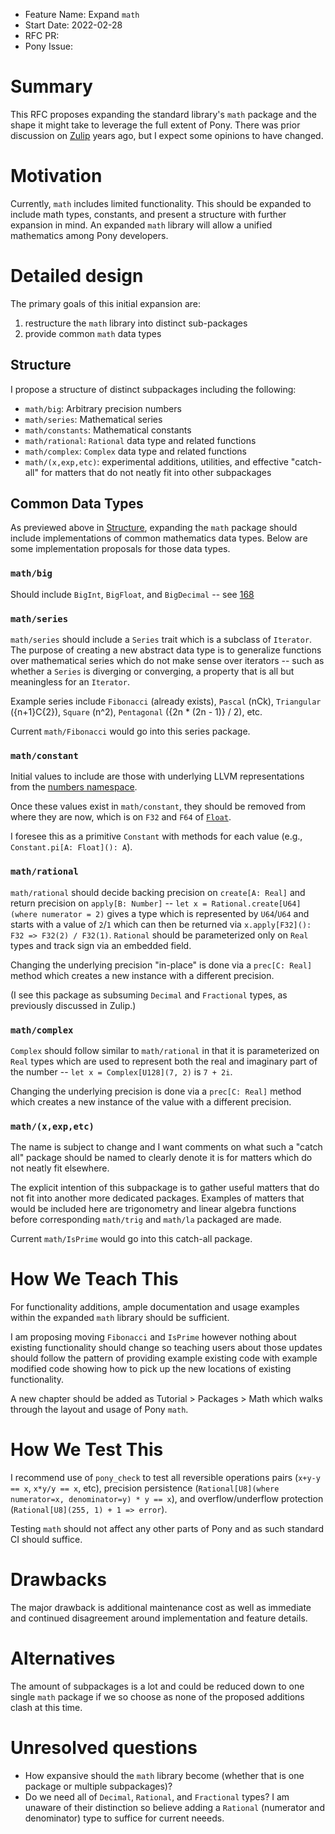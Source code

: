 - Feature Name: Expand `math`
- Start Date: 2022-02-28
- RFC PR:
- Pony Issue:

# Summary

This RFC proposes expanding the standard library's `math` package and the shape it might take to leverage the full extent of Pony. There was prior discussion on [Zulip](https://ponylang.zulipchat.com/#narrow/stream/192795-contribute-to.20Pony/topic/math.20lib) years ago, but I expect some opinions to have changed.

# Motivation

Currently, `math` includes limited functionality. This should be expanded to include math types, constants, and present a structure with further expansion in mind. An expanded `math` library will allow a unified mathematics among Pony developers.

# Detailed design

The primary goals of this initial expansion are: 

1. restructure the `math` library into distinct sub-packages
2. provide common `math` data types

## Structure

I propose a structure of distinct subpackages including the following:

+ `math/big`: Arbitrary precision numbers
+ `math/series`: Mathematical series
+ `math/constants`: Mathematical constants
+ `math/rational`: `Rational` data type and related functions
+ `math/complex`: `Complex` data type and related functions
+ `math/(x,exp,etc)`: experimental additions, utilities, and effective "catch-all" for matters that do not neatly fit into other subpackages

## Common Data Types

As previewed above in [Structure](#structure), expanding the `math` package should include implementations of common mathematics data types. Below are some implementation proposals for those data types.

### `math/big`

Should include `BigInt`, `BigFloat`, and `BigDecimal` -- see [168](https://github.com/ponylang/rfcs/issues/168)

### `math/series`

`math/series` should include a `Series` trait which is a subclass of `Iterator`. The purpose of creating a new abstract data type is to generalize functions over mathematical series which do not make sense over iterators -- such as whether a `Series` is diverging or converging, a property that is all but meaningless for an `Iterator`.

Example series include `Fibonacci` (already exists), `Pascal` (nCk), `Triangular` ({n+1}C{2}), `Square` (n^2), `Pentagonal` ({2n * (2n - 1)} / 2), etc.

Current `math/Fibonacci` would go into this series package.

### `math/constant`

Initial values to include are those with underlying LLVM representations from the [numbers namespace](https://llvm.org/doxygen/namespacellvm_1_1numbers.html).

Once these values exist in `math/constant`, they should be removed from where they are now, which is on `F32` and `F64` of [`Float`](https://github.com/ponylang/ponyc/blob/master/packages/builtin/float.pony).

I foresee this as a primitive `Constant` with methods for each value (e.g., `Constant.pi[A: Float](): A`).

### `math/rational`

`math/rational` should decide backing precision on `create[A: Real]` and return precision on `apply[B: Number]` -- `let x = Rational.create[U64](where numerator = 2)` gives a type which is represented by `U64`/`U64` and starts with a value of `2`/`1` which can then be returned via `x.apply[F32](): F32 => F32(2) / F32(1)`. `Rational` should be parameterized only on `Real` types and track sign via an embedded field.

Changing the underlying precision "in-place" is done via a `prec[C: Real]` method which creates a new instance with a different precision.

(I see this package as subsuming `Decimal` and `Fractional` types, as previously discussed in Zulip.)

### `math/complex`

`Complex` should follow similar to `math/rational` in that it is parameterized on `Real` types which are used to represent both the real and imaginary part of the number -- `let x = Complex[U128](7, 2)` is `7 + 2i`.

Changing the underlying precision is done via a `prec[C: Real]` method which creates a new instance of the value with a different precision.

### `math/(x,exp,etc)`

The name is subject to change and I want comments on what such a "catch all" package should be named to clearly denote it is for matters which do not neatly fit elsewhere.

The explicit intention of this subpackage is to gather useful matters that do not fit into another more dedicated packages. Examples of matters that would be included here are trigonometry and linear algebra functions before corresponding `math/trig` and `math/la` packaged are made.

Current `math/IsPrime` would go into this catch-all package.

# How We Teach This

For functionality additions, ample documentation and usage examples within the expanded `math` library should be sufficient.

I am proposing moving `Fibonacci` and `IsPrime` however nothing about existing functionality should change so teaching users about those updates should follow the pattern of providing example existing code with example modified code showing how to pick up the new locations of existing functionality.

A new chapter should be added as Tutorial > Packages > Math which walks through the layout and usage of Pony `math`.

# How We Test This

I recommend use of `pony_check` to test all reversible operations pairs (`x+y-y == x`, `x*y/y == x`, etc), precision persistence (`Rational[U8](where numerator=x, denominator=y) * y == x`), and overflow/underflow protection (`Rational[U8](255, 1) + 1 => error`).

Testing `math` should not affect any other parts of Pony and as such standard CI should suffice.

# Drawbacks

The major drawback is additional maintenance cost as well as immediate and continued disagreement around implementation and feature details.

# Alternatives

The amount of subpackages is a lot and could be reduced down to one single `math` package if we so choose as none of the proposed additions clash at this time.

# Unresolved questions

+ How expansive should the `math` library become (whether that is one package or multiple subpackages)?
+ Do we need all of `Decimal`, `Rational`, and `Fractional` types? I am unaware of their distinction so believe adding a `Rational` (numerator and denominator) type to suffice for current neeeds.

